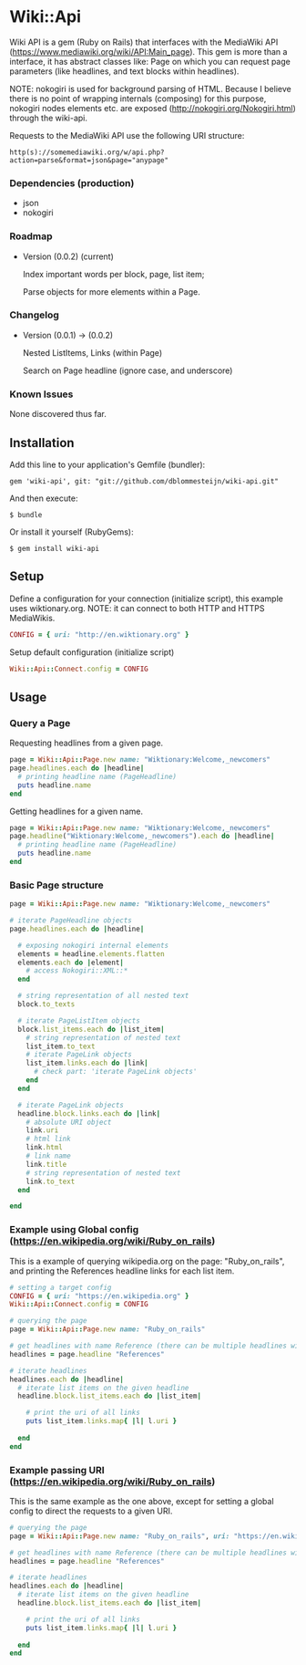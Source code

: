 # Wiki::Api

Wiki API is a gem (Ruby on Rails) that interfaces with the MediaWiki API (https://www.mediawiki.org/wiki/API:Main_page). This gem is more than a interface, it has abstract classes like: Page on which you can request page parameters (like headlines, and text blocks within headlines).

NOTE: nokogiri is used for background parsing of HTML. Because I believe there is no point of wrapping internals (composing) for this purpose, nokogiri nodes elements etc. are exposed (http://nokogiri.org/Nokogiri.html) through the wiki-api.

Requests to the MediaWiki API use the following URI structure:

    http(s)://somemediawiki.org/w/api.php?action=parse&format=json&page="anypage"


### Dependencies (production)

* json
* nokogiri


### Roadmap

* Version (0.0.2) (current)

  Index important words per block, page, list item;

  Parse objects for more elements within a Page.


### Changelog

* Version (0.0.1) -> (0.0.2)
  
  Nested ListItems, Links (within Page)

  Search on Page headline (ignore case, and underscore)


### Known Issues

None discovered thus far.


## Installation

Add this line to your application's Gemfile (bundler):

    gem 'wiki-api', git: "git://github.com/dblommesteijn/wiki-api.git"

And then execute:

    $ bundle

Or install it yourself (RubyGems):

    $ gem install wiki-api


## Setup

Define a configuration for your connection (initialize script), this example uses wiktionary.org.
NOTE: it can connect to both HTTP and HTTPS MediaWikis.

```ruby
CONFIG = { uri: "http://en.wiktionary.org" }
```

Setup default configuration (initialize script)

```ruby
Wiki::Api::Connect.config = CONFIG
```


## Usage

### Query a Page

Requesting headlines from a given page.

```ruby
page = Wiki::Api::Page.new name: "Wiktionary:Welcome,_newcomers"
page.headlines.each do |headline|
  # printing headline name (PageHeadline)
  puts headline.name
end
```

Getting headlines for a given name.

```ruby
page = Wiki::Api::Page.new name: "Wiktionary:Welcome,_newcomers"
page.headline("Wiktionary:Welcome,_newcomers").each do |headline|
  # printing headline name (PageHeadline)
  puts headline.name
end
```

### Basic Page structure

```ruby
page = Wiki::Api::Page.new name: "Wiktionary:Welcome,_newcomers"

# iterate PageHeadline objects
page.headlines.each do |headline|

  # exposing nokogiri internal elements
  elements = headline.elements.flatten
  elements.each do |element|
    # access Nokogiri::XML::*
  end

  # string representation of all nested text
  block.to_texts

  # iterate PageListItem objects
  block.list_items.each do |list_item|
    # string representation of nested text
    list_item.to_text
    # iterate PageLink objects
    list_item.links.each do |link|
      # check part: 'iterate PageLink objects'
    end
  end

  # iterate PageLink objects
  headline.block.links.each do |link|
    # absolute URI object
    link.uri
    # html link
    link.html
    # link name
    link.title
    # string representation of nested text
    link.to_text
  end

end
```


### Example using Global config (https://en.wikipedia.org/wiki/Ruby_on_rails)

This is a example of querying wikipedia.org on the page: "Ruby_on_rails", and printing the References headline links for each list item.

```ruby
# setting a target config
CONFIG = { uri: "https://en.wikipedia.org" }
Wiki::Api::Connect.config = CONFIG

# querying the page
page = Wiki::Api::Page.new name: "Ruby_on_rails"

# get headlines with name Reference (there can be multiple headlines with the same name!)
headlines = page.headline "References"

# iterate headlines
headlines.each do |headline|
  # iterate list items on the given headline
  headline.block.list_items.each do |list_item|

    # print the uri of all links
    puts list_item.links.map{ |l| l.uri }
    
  end
end
```



### Example passing URI (https://en.wikipedia.org/wiki/Ruby_on_rails)

This is the same example as the one above, except for setting a global config to direct the requests to a given URI.

```ruby
# querying the page
page = Wiki::Api::Page.new name: "Ruby_on_rails", uri: "https://en.wikipedia.org"

# get headlines with name Reference (there can be multiple headlines with the same name!)
headlines = page.headline "References"

# iterate headlines
headlines.each do |headline|
  # iterate list items on the given headline
  headline.block.list_items.each do |list_item|

    # print the uri of all links
    puts list_item.links.map{ |l| l.uri }
    
  end
end
```



